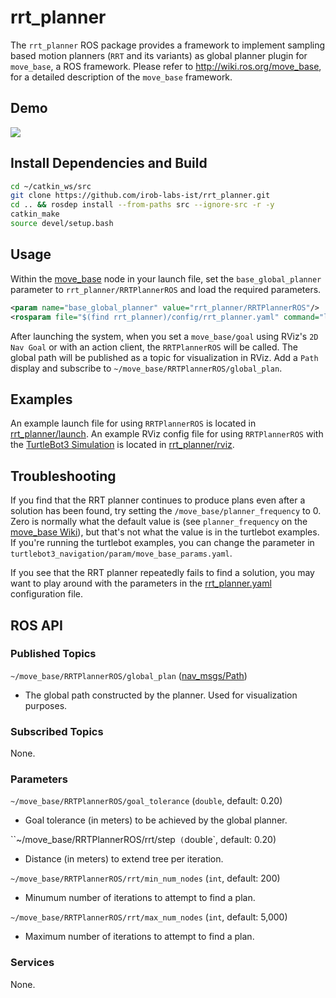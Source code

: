 # rrt_planner
The `rrt_planner` ROS package provides a framework to implement sampling based motion planners (`RRT` and its variants) as global planner plugin for `move_base`, a ROS framework. Please refer to http://wiki.ros.org/move_base, for a detailed description of the `move_base` framework.

## Demo
![](media/rrt_turtlebot_rviz.gif)

## Install Dependencies and Build
```bash
cd ~/catkin_ws/src
git clone https://github.com/irob-labs-ist/rrt_planner.git
cd .. && rosdep install --from-paths src --ignore-src -r -y
catkin_make
source devel/setup.bash
```

## Usage
Within the [move\_base](https://wiki.ros.org/move_base) node in your launch file, set the `base_global_planner` parameter to `rrt_planner/RRTPlannerROS` and load the required parameters.
```xml
<param name="base_global_planner" value="rrt_planner/RRTPlannerROS"/>
<rosparam file="$(find rrt_planner)/config/rrt_planner.yaml" command="load" />
```

After launching the system, when you set a `move_base/goal` using RViz's `2D Nav Goal` or with an action client, the `RRTPlannerROS` will be called. The global path will be published as a topic for visualization in RViz. Add a `Path` display and subscribe to `~/move_base/RRTPlannerROS/global_plan`.

## Examples
An example launch file for using `RRTPlannerROS` is located in [rrt_planner/launch](launch/). An example RViz config file for using `RRTPlannerROS` with the [TurtleBot3 Simulation](https://emanual.robotis.com/docs/en/platform/turtlebot3/simulation/) is located in [rrt_planner/rviz](rviz/rrt_turtlebot_sim.rviz).

## Troubleshooting
If you find that the RRT planner continues to produce plans even after a solution has been found, try setting the `/move_base/planner_frequency` to 0. Zero is normally what the default value is (see `planner_frequency` on the [move_base Wiki](http://wiki.ros.org/move_base)), but that's not what the value is in the turtlebot examples. If you're running the turtlebot examples, you can change the parameter in `turtlebot3_navigation/param/move_base_params.yaml`.

If you see that the RRT planner repeatedly fails to find a solution, you may want to play around with the parameters in the [rrt_planner.yaml](config/rrt_planner.yaml) configuration file.

## ROS API
### Published Topics
`~/move_base/RRTPlannerROS/global_plan` ([nav_msgs/Path](http://docs.ros.org/api/nav_msgs/html/msg/Path.html))
- The global path constructed by the planner. Used for visualization purposes.

### Subscribed Topics
None.

### Parameters
`~/move_base/RRTPlannerROS/goal_tolerance` (`double`, default: 0.20)
- Goal tolerance (in meters) to be achieved by the global planner.

``~/move_base/RRTPlannerROS/rrt/step` (`double`, default: 0.20)
- Distance (in meters) to extend tree per iteration.

`~/move_base/RRTPlannerROS/rrt/min_num_nodes` (`int`, default: 200)
- Minumum number of iterations to attempt to find a plan.

`~/move_base/RRTPlannerROS/rrt/max_num_nodes` (`int`, default: 5,000)
- Maximum number of iterations to attempt to find a plan.


### Services
None.